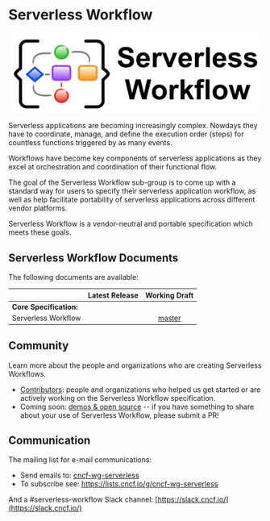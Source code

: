 # Serverless Workflow

<p align="center">
<img src="media/sw-logo.png" alt="Serverless Workflow Specification"/>
</p>

Serverless applications are becoming increasingly complex. Nowdays they have to coordinate, manage, and define
the execution order (steps) for countless functions triggered by as many events.

Workflows have become key components of serverless applications as they excel at orchestration and coordination
of their functional flow. 

The goal of the Serverless Workflow sub-group is to come up with a standard way for users to specify their serverless application workflow, as well as help facilitate 
portability of serverless applications across different vendor platforms.

Serverless Workflow is a vendor-neutral and portable specification which meets these goals.

## Serverless Workflow Documents

The following documents are available:

|                               |                                 Latest Release                                  |                                    Working Draft                                    |
| :---------------------------- | :-----------------------------------------------------------------------------: | :---------------------------------------------------------------------------------: |
| **Core Specification:**       |
| Serverless Workflow           |                    |          [master](https://github.com/cncf/wg-serverless/blob/master/workflow/spec/spec.md)  |


## Community

Learn more about the people and organizations who are creating Serverless Workflows.

- [Contributors](contributors.md): people and organizations who helped
  us get started or are actively working on the Serverless Workflow specification.
- Coming soon: [demos & open source]() -- if you have
  something to share about your use of Serverless Workflow, please submit a PR!
  
## Communication

The mailing list for e-mail communications:

- Send emails to: [cncf-wg-serverless](mailto:cncf-wg-serverless@lists.cncf.io)
- To subscribe see: https://lists.cncf.io/g/cncf-wg-serverless

And a #serverless-workflow Slack channel:
[https://slack.cncf.io/](https://slack.cncf.io/)

